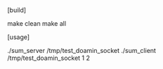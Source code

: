 [build]

make clean
make all

[usage]

./sum_server /tmp/test_doamin_socket
./sum_client /tmp/test_doamin_socket 1 2


